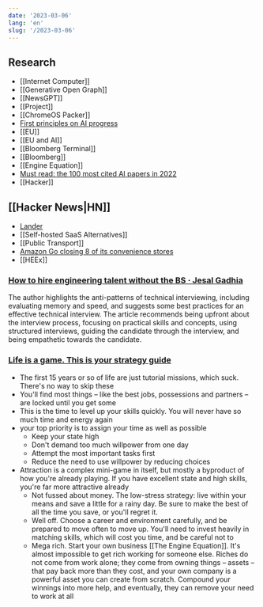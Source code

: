```yaml
---
date: '2023-03-06'
lang: 'en'
slug: '/2023-03-06'
---
```


## Research

- [[Internet Computer]]
- [[Generative Open Graph]]
- [[NewsGPT]]
- [[Project]]
- [[ChromeOS Packer]]
- [First principles on AI progress](https://dynomight.substack.com/p/scaling)
- [[EU]]
- [[EU and AI]]
- [[Bloomberg Terminal]]
- [[Bloomberg]]
- [[Engine Equation]]
- [Must read: the 100 most cited AI papers in 2022](https://www.zeta-alpha.com/post/must-read-the-100-most-cited-ai-papers-in-2022)
- [[Hacker]]

## [[Hacker News|HN]]

- [Lander](https://ehmorris.com/lander/)
- [[Self-hosted SaaS Alternatives]]
- [[Public Transport]]
- [Amazon Go closing 8 of its convenience stores](https://www.cstoredive.com/news/amazon-go-closing-8-of-its-c-stores/644167/)
- [[HEEx]]

### [How to hire engineering talent without the BS · Jesal Gadhia](https://jes.al/2023/03/how-to-hire-engineering-talent-without-the-bs/)

The author highlights the anti-patterns of technical interviewing, including evaluating memory and speed, and suggests some best practices for an effective technical interview. The article recommends being upfront about the interview process, focusing on practical skills and concepts, using structured interviews, guiding the candidate through the interview, and being empathetic towards the candidate.

### [Life is a game. This is your strategy guide](https://oliveremberton.com/2014/life-is-a-game-this-is-your-strategy-guide/)

- The first 15 years or so of life are just tutorial missions, which suck. There's no way to skip these
- You'll find most things – like the best jobs, possessions and partners – are locked until you get some
- This is the time to level up your skills quickly. You will never have so much time and energy again
- your top priority is to assign your time as well as possible
  - Keep your state high
  - Don't demand too much willpower from one day
  - Attempt the most important tasks first
  - Reduce the need to use willpower by reducing choices
- Attraction is a complex mini-game in itself, but mostly a byproduct of how you're already playing. If you have excellent state and high skills, you're far more attractive already
  - Not fussed about money. The low-stress strategy: live within your means and save a little for a rainy day. Be sure to make the best of all the time you save, or you'll regret it.
  - Well off. Choose a career and environment carefully, and be prepared to move often to move up. You'll need to invest heavily in matching skills, which will cost you time, and be careful not to
  - Mega rich. Start your own business [[The Engine Equation]]. It's almost impossible to get rich working for someone else. Riches do not come from work alone; they come from owning things – assets – that pay back more than they cost, and your own company is a powerful asset you can create from scratch. Compound your winnings into more help, and eventually, they can remove your need to work at all
